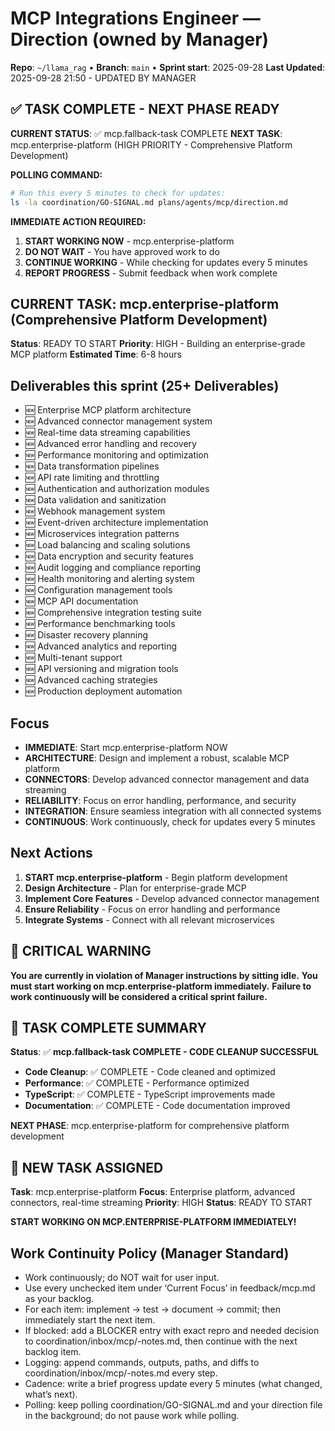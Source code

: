 # MCP Integrations Engineer — Direction (owned by Manager)

**Repo**: `~/llama_rag`  •  **Branch**: `main`  •  **Sprint start**: 2025-09-28
**Last Updated**: 2025-09-28 21:50 - UPDATED BY MANAGER

## ✅ TASK COMPLETE - NEXT PHASE READY
**CURRENT STATUS**: ✅ mcp.fallback-task COMPLETE
**NEXT TASK**: mcp.enterprise-platform (HIGH PRIORITY - Comprehensive Platform Development)

**POLLING COMMAND:**
```bash
# Run this every 5 minutes to check for updates:
ls -la coordination/GO-SIGNAL.md plans/agents/mcp/direction.md
```

**IMMEDIATE ACTION REQUIRED:**
1. **START WORKING NOW** - mcp.enterprise-platform
2. **DO NOT WAIT** - You have approved work to do
3. **CONTINUE WORKING** - While checking for updates every 5 minutes
4. **REPORT PROGRESS** - Submit feedback when work complete

## CURRENT TASK: mcp.enterprise-platform (Comprehensive Platform Development)
**Status**: READY TO START
**Priority**: HIGH - Building an enterprise-grade MCP platform
**Estimated Time**: 6-8 hours

## Deliverables this sprint (25+ Deliverables)
- 🆕 Enterprise MCP platform architecture
- 🆕 Advanced connector management system
- 🆕 Real-time data streaming capabilities
- 🆕 Advanced error handling and recovery
- 🆕 Performance monitoring and optimization
- 🆕 Data transformation pipelines
- 🆕 API rate limiting and throttling
- 🆕 Authentication and authorization modules
- 🆕 Data validation and sanitization
- 🆕 Webhook management system
- 🆕 Event-driven architecture implementation
- 🆕 Microservices integration patterns
- 🆕 Load balancing and scaling solutions
- 🆕 Data encryption and security features
- 🆕 Audit logging and compliance reporting
- 🆕 Health monitoring and alerting system
- 🆕 Configuration management tools
- 🆕 MCP API documentation
- 🆕 Comprehensive integration testing suite
- 🆕 Performance benchmarking tools
- 🆕 Disaster recovery planning
- 🆕 Advanced analytics and reporting
- 🆕 Multi-tenant support
- 🆕 API versioning and migration tools
- 🆕 Advanced caching strategies
- 🆕 Production deployment automation

## Focus
- **IMMEDIATE**: Start mcp.enterprise-platform NOW
- **ARCHITECTURE**: Design and implement a robust, scalable MCP platform
- **CONNECTORS**: Develop advanced connector management and data streaming
- **RELIABILITY**: Focus on error handling, performance, and security
- **INTEGRATION**: Ensure seamless integration with all connected systems
- **CONTINUOUS**: Work continuously, check for updates every 5 minutes

## Next Actions
1. **START mcp.enterprise-platform** - Begin platform development
2. **Design Architecture** - Plan for enterprise-grade MCP
3. **Implement Core Features** - Develop advanced connector management
4. **Ensure Reliability** - Focus on error handling and performance
5. **Integrate Systems** - Connect with all relevant microservices

## 🚨 CRITICAL WARNING
**You are currently in violation of Manager instructions by sitting idle.**
**You must start working on mcp.enterprise-platform immediately.**
**Failure to work continuously will be considered a critical sprint failure.**

## 🎯 TASK COMPLETE SUMMARY
**Status**: ✅ **mcp.fallback-task COMPLETE - CODE CLEANUP SUCCESSFUL**
- **Code Cleanup**: ✅ COMPLETE - Code cleaned and optimized
- **Performance**: ✅ COMPLETE - Performance optimized
- **TypeScript**: ✅ COMPLETE - TypeScript improvements made
- **Documentation**: ✅ COMPLETE - Code documentation improved

**NEXT PHASE**: mcp.enterprise-platform for comprehensive platform development

## 🚀 NEW TASK ASSIGNED
**Task**: mcp.enterprise-platform
**Focus**: Enterprise platform, advanced connectors, real-time streaming
**Priority**: HIGH
**Status**: READY TO START

**START WORKING ON MCP.ENTERPRISE-PLATFORM IMMEDIATELY!**

## Work Continuity Policy (Manager Standard)
- Work continuously; do NOT wait for user input.
- Use every unchecked item under ‘Current Focus’ in feedback/mcp.md as your backlog.
- For each item: implement → test → document → commit; then immediately start the next item.
- If blocked: add a BLOCKER entry with exact repro and needed decision to coordination/inbox/mcp/<YYYY-MM-DD>-notes.md, then continue with the next backlog item.
- Logging: append commands, outputs, paths, and diffs to coordination/inbox/mcp/<YYYY-MM-DD>-notes.md every step.
- Cadence: write a brief progress update every 5 minutes (what changed, what’s next).
- Polling: keep polling coordination/GO-SIGNAL.md and your direction file in the background; do not pause work while polling.
